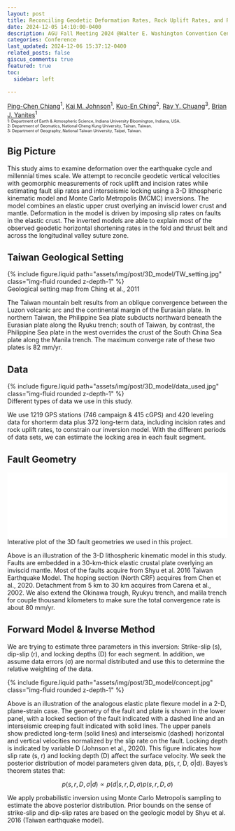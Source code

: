 ```yaml
---
layout: post
title: Reconciling Geodetic Deformation Rates, Rock Uplift Rates, and River Incision Rates in Taiwan Using a 3-D Lithospheric Kinematic Model
date: 2024-12-05 14:10:00-0400
description: AGU Fall Meeting 2024 @Walter E. Washington Convention Center, poster No. EP23B-1326
categories: Conference
last_updated: 2024-12-06 15:37:12-0400
related_posts: false
giscus_comments: true
featured: true
toc:
  sidebar: left

---
```


<p style="text-indent: 0em;"><span style="font-size:14px;"><a href="https://evan-pc-chiang.github.io/">Ping-Chen Chiang</a><sup>1</sup>, <a href="https://earth.indiana.edu/directory/faculty/johnson-kaj.html">Kaj M. Johnson</a><sup>1</sup>, <a href="https://www.geomatics.ncku.edu.tw/english/member.php?id=23&tpl=6">Kuo-En Ching</a><sup>2</sup>, <a href="https://raychuang0.wixsite.com/ntugeog">Ray Y. Chuang</a><sup>3</sup>, <a href="https://earth.indiana.edu/directory/faculty/yanites-brian.html">Brian J. Yanites</a><sup>1</sup></span><br />
<span style="font-size:9px;">1: Department of Earth &amp; Atmospheric Science, Indiana University Bloomington, Indiana, USA.<br />
2: Department of Geomatics, National Cheng Kung University, Tainan, Taiwan.<br />
3: Department of Geography, National Taiwan University, Taipei, Taiwan.<br /></span></p>

## Big Picture

This study aims to examine deformation over the earthquake cycle and millennial times scale. We attempt to reconcile geodetic vertical velocities with geomorphic measurements of rock uplift and incision rates while estimating fault slip rates and interseismic locking using a 3-D lithospheric kinematic model and Monte Carlo Metropolis (MCMC) inversions. The model combines an elastic upper crust overlying an inviscid lower crust and mantle. Deformation in the model is driven by imposing slip rates on faults in the elastic crust. The inverted models are able to explain most of the observed geodetic horizontal shortening rates in the fold and thrust belt and across the longitudinal valley suture zone.

## Taiwan Geological Setting

<div class="row mt-3">
    <div class="col-sm mt-3 mt-md-0">
        {% include figure.liquid path="assets/img/post/3D_model/TW_setting.jpg" class="img-fluid rounded z-depth-1" %}
    </div>
</div>
<div class="caption">
    Geological setting map from Ching et al., 2011
</div>


The Taiwan mountain belt results from an oblique convergence between the Luzon volcanic arc and the continental margin of the Eurasian plate. In northern Taiwan, the Philippine Sea plate subducts northward beneath the Eurasian plate along the Ryuku trench; south of Taiwan, by contrast, the Philippine Sea plate in the west overrides the crust of the South China Sea plate along the Manila trench. The maximum converge rate of these two plates is 82 mm/yr.


## Data

<div class="row mt-3">
    <div class="col-sm mt-3 mt-md-0">
        {% include figure.liquid path="assets/img/post/3D_model/data_used.jpg" class="img-fluid rounded z-depth-1" %}
    </div>
</div>
<div class="caption">
    Different types of data we use in this study.
</div>

We use 1219 GPS stations (746 campaign & 415 cGPS) and 420 leveling data for shorterm data plus 372 long-term data, including incision rates and rock uplift rates, to constrain our inversion model. With the different periods of data sets, we can estimate the locking area in each fault segment.


## Fault Geometry
<script>
function resizeIframe(iframe) {
  iframe.style.height = iframe.contentWindow.document.body.scrollHeight + 'px';
}
</script>
<div class="row mt-3" style="margin: 0">
<iframe id="depth-iframe" src="/assets/img/post/3D_model/depth.html" width="100%" style="border: 0px dashed grey;" onload="resizeIframe(this)"></iframe>
</div>
<div class="caption">
    Interative plot of the 3D fault geometries we used in this project.
</div>

Above is an illustration of the 3-D lithospheric kinematic model in this study. Faults are embedded in a 30-km-thick elastic crustal plate overlying an inviscid mantle. Most of the faults acquire from Shyu et al. 2016 Taiwan Earthquake Model.  The hoping section (North CRF) acquires from Chen et al., 2020. Detachment from 5 km to 30 km acquires from Carena et al., 2002. We also extend the Okinawa trough, Ryukyu trench, and malila trench for couple thousand kilometers to make sure the total convergence rate is about 80 mm/yr.


## Forward Model & Inverse Method

We are trying to estimate three parameters in this inversion: Strike-slip (s), dip-slip (r), and locking depths (D) for each segment. In addition, we assume data errors (σ) are normal distributed and use this to determine the relative weighting of the data.

<div class="row mt-3" style="margin: 0">
    <div class="col-sm mt-3 mt-md-0">
        {% include figure.liquid path="assets/img/post/3D_model/concept.jpg" class="img-fluid rounded z-depth-1" %}
    </div>
</div>

Above is an illustration of the analogous elastic plate flexure model in a 2-D, plane-strain case. The geometry of the fault and plate is shown in the lower panel, with a locked section of the fault indicated with a dashed line and an interseismic creeping fault indicated with solid lines. The upper panels show predicted long-term (solid lines) and interseismic (dashed) horizontal and vertical velocities normalized by the slip rate on the fault. Locking depth is indicated by variable D (Johnson et al., 2020). This figure indicates how slip rate (s, r) and locking depth (D) affect the surface velocity. We seek the posterior distribution of model parameters given data, p(s, r, D, σ\|d). Bayes’s theorem states that:

$$
p(s,r,D,\sigma|d)\varpropto p(d|s,r,D,\sigma)p(s,r,D,\sigma)
$$

We apply probabilistic inversion using Monte Carlo Metropolis sampling to estimate the above posterior distribution. Prior bounds on the sense of strike-slip and dip-slip rates are based on the geologic model by Shyu et al. 2016 (Taiwan earthquake model).

